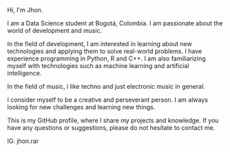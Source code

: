 Hi, I'm Jhon.

I am a Data Science student at Bogotá, Colombia. I am passionate about the world of development and music.

In the field of development, I am interested in learning about new technologies and applying them to solve real-world problems. I have experience programming in Python, R and C++. I am also familiarizing myself with technologies such as machine learning and artificial intelligence.

In the field of music, i like techno and just electronic music in general.

I consider myself to be a creative and perseverant person. I am always looking for new challenges and learning new things.

This is my GitHub profile, where I share my projects and knowledge. If you have any questions or suggestions, please do not hesitate to contact me.

IG: jhon.rar
